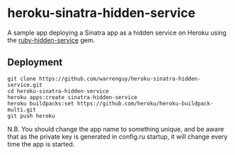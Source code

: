 # heroku-sinatra-hidden-service

A sample app deploying a Sinatra app as a hidden service on Heroku using the
[ruby-hidden-service](https://github.com/warrenguy/ruby-hidden-service) gem.

## Deployment

```
git clone https://github.com/warrenguy/heroku-sinatra-hidden-service.git
cd heroku-sinatra-hidden-service
heroku apps:create sinatra-hidden-service
heroku buildpacks:set https://github.com/heroku/heroku-buildpack-multi.git
git push heroku
```

N.B. You should change the app name to something unique, and be aware that
as the private key is generated in config.ru startup, it will change every
time the app is started.
